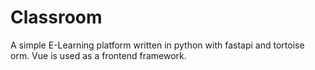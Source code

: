 # Classroom
A simple E-Learning platform written in python with fastapi and tortoise orm.
Vue is used as a frontend framework.


